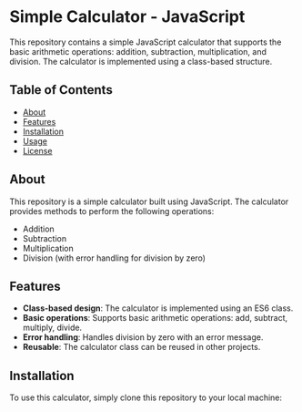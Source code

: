 # Simple Calculator - JavaScript

This repository contains a simple JavaScript calculator that supports the basic arithmetic operations: addition, subtraction, multiplication, and division. The calculator is implemented using a class-based structure.

## Table of Contents

- [About](#about)
- [Features](#features)
- [Installation](#installation)
- [Usage](#usage)
- [License](#license)

## About

This repository is a simple calculator built using JavaScript. The calculator provides methods to perform the following operations:

- Addition
- Subtraction
- Multiplication
- Division (with error handling for division by zero)

## Features

- **Class-based design**: The calculator is implemented using an ES6 class.
- **Basic operations**: Supports basic arithmetic operations: add, subtract, multiply, divide.
- **Error handling**: Handles division by zero with an error message.
- **Reusable**: The calculator class can be reused in other projects.

## Installation

To use this calculator, simply clone this repository to your local machine:

```bash
